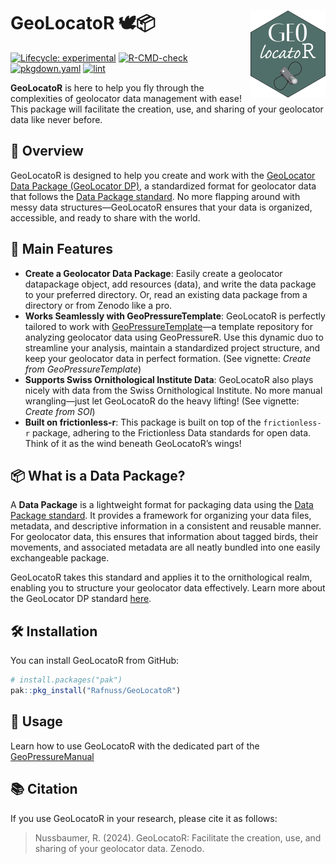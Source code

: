 
<!-- README.md is generated from README.Rmd. Please edit that file -->

# GeoLocatoR 🕊️📦 <a href="https://github.com/rafnuss/geolocator"><img src="man/figures/logo.png" align="right" height="139" alt="GeoLocatoR website" /></a>

<!-- badges: start -->

[![Lifecycle:
experimental](https://img.shields.io/badge/lifecycle-experimental-orange.svg)](https://lifecycle.r-lib.org/articles/stages.html#experimental)
[![R-CMD-check](https://github.com/Rafnuss/GeoLocatoR/workflows/R-CMD-check.yaml/badge.svg)](https://github.com/Rafnuss/GeoLocatoR/actions/workflows/R-CMD-check.yaml)
[![pkgdown.yaml](https://github.com/Rafnuss/GeoLocatoR/actions/workflows/pkgdown.yaml/badge.svg)](https://github.com/Rafnuss/GeoLocatoR/actions/workflows/pkgdown.yaml)
[![lint](https://github.com/Rafnuss/GeoLocatoR/actions/workflows/lint.yaml/badge.svg)](https://github.com/Rafnuss/GeoLocatoR/actions/workflows/lint.yaml)
<!-- badges: end -->

**GeoLocatoR** is here to help you fly through the complexities of
geolocator data management with ease! This package will facilitate the
creation, use, and sharing of your geolocator data like never before.

## 🚀 Overview

GeoLocatoR is designed to help you create and work with the [GeoLocator
Data Package (GeoLocator
DP)](https://raphaelnussbaumer.com/GeoLocator-DP/), a standardized
format for geolocator data that follows the [Data Package
standard](https://datapackage.org/standard/data-package/). No more
flapping around with messy data structures—GeoLocatoR ensures that your
data is organized, accessible, and ready to share with the world.

## 🦅 Main Features

- **Create a Geolocator Data Package**: Easily create a geolocator
  datapackage object, add resources (data), and write the data package
  to your preferred directory. Or, read an existing data package from a
  directory or from Zenodo like a pro.
- **Works Seamlessly with GeoPressureTemplate**: GeoLocatoR is perfectly
  tailored to work with
  [GeoPressureTemplate](https://github.com/Rafnuss/GeoPressureTemplate)—a
  template repository for analyzing geolocator data using GeoPressureR.
  Use this dynamic duo to streamline your analysis, maintain a
  standardized project structure, and keep your geolocator data in
  perfect formation. (See vignette: *Create from GeoPressureTemplate*)
- **Supports Swiss Ornithological Institute Data**: GeoLocatoR also
  plays nicely with data from the Swiss Ornithological Institute. No
  more manual wrangling—just let GeoLocatoR do the heavy lifting! (See
  vignette: *Create from SOI*)
- **Built on frictionless-r**: This package is built on top of the
  `frictionless-r` package, adhering to the Frictionless Data standards
  for open data. Think of it as the wind beneath GeoLocatoR’s wings!

## 📦 What is a Data Package?

A **Data Package** is a lightweight format for packaging data using the
[Data Package standard](https://datapackage.org/standard/data-package/).
It provides a framework for organizing your data files, metadata, and
descriptive information in a consistent and reusable manner. For
geolocator data, this ensures that information about tagged birds, their
movements, and associated metadata are all neatly bundled into one
easily exchangeable package.

GeoLocatoR takes this standard and applies it to the ornithological
realm, enabling you to structure your geolocator data effectively. Learn
more about the GeoLocator DP standard
[here](https://raphaelnussbaumer.com/GeoLocator-DP/).

## 🛠️ Installation

You can install GeoLocatoR from GitHub:

``` r
# install.packages("pak")
pak::pkg_install("Rafnuss/GeoLocatoR")
```

## 📖 Usage

Learn how to use GeoLocatoR with the dedicated part of the
[GeoPressureManual](https://raphaelnussbaumer.com/GeoPressureManual/geolocator-intro.html)

## 📚 Citation

If you use GeoLocatoR in your research, please cite it as follows:

> Nussbaumer, R. (2024). GeoLocatoR: Facilitate the creation, use, and
> sharing of your geolocator data. Zenodo.
